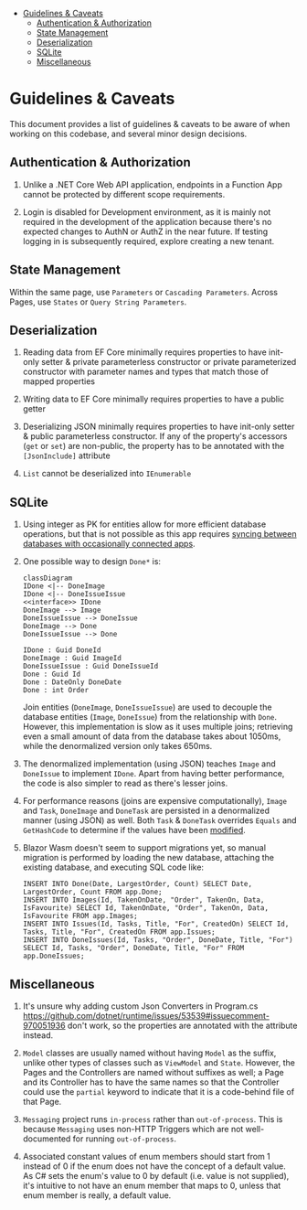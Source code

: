 - [Guidelines & Caveats](#guidelines--caveats)
  - [Authentication & Authorization](#authentication--authorization)
  - [State Management](#state-management)
  - [Deserialization](#deserialization)
  - [SQLite](#sqlite)
  - [Miscellaneous](#miscellaneous)

# Guidelines & Caveats

This document provides a list of guidelines & caveats to be aware of when working on this codebase, and several minor design decisions.

## Authentication & Authorization

1. Unlike a .NET Core Web API application, endpoints in a Function App cannot be protected by different scope requirements.

1. Login is disabled for Development environment, as it is mainly not required in the development of the application because there's no expected changes to AuthN or AuthZ in the near future. If testing logging in is subsequently required, explore creating a new tenant.

## State Management

Within the same page, use `Parameters` or `Cascading Parameters`. Across Pages, use `States` or `Query String Parameters`.

## Deserialization

1. Reading data from EF Core minimally requires properties to have init-only setter & private parameterless constructor or private parameterized constructor with parameter names and types that match those of mapped properties

1. Writing data to EF Core minimally requires properties to have a public getter

1. Deserializing JSON minimally requires properties to have init-only setter & public parameterless constructor. If any of the property's accessors (`get` or `set`) are non-public, the property has to be annotated with the `[JsonInclude]` attribute

1. `List` cannot be deserialized into `IEnumerable`

## SQLite

1. Using integer as PK for entities allow for more efficient database operations, but that is not possible as this app requires [syncing between databases with occasionally connected apps](https://stackoverflow.com/a/404057/8828382).

1. One possible way to design `Done*` is: 

    ```mermaid
    classDiagram
    IDone <|-- DoneImage
    IDone <|-- DoneIssueIssue
    <<interface>> IDone
    DoneImage --> Image
    DoneIssueIssue --> DoneIssue
    DoneImage --> Done
    DoneIssueIssue --> Done

    IDone : Guid DoneId
    DoneImage : Guid ImageId
    DoneIssueIssue : Guid DoneIssueId
    Done : Guid Id
    Done : DateOnly DoneDate
    Done : int Order
    ```

    Join entities (`DoneImage`, `DoneIssueIssue`) are used to decouple the database entities (`Image`, `DoneIssue`) from the relationship with `Done`. However, this implementation is slow as it uses multiple joins; retrieving even a small amount of data from the database takes about 1050ms, while the denormalized version only takes 650ms.

1. The denormalized implementation (using JSON) teaches `Image` and `DoneIssue` to implement `IDone`. Apart from having better performance, the code is also simpler to read as there's lesser joins.

1. For performance reasons (joins are expensive computationally), `Image` and `Task`, `DoneImage` and `DoneTask` are persisted in a denormalized manner (using JSON) as well. Both `Task` & `DoneTask` overrides `Equals` and `GetHashCode` to determine if the values have been [modified](https://github.com/Zhiyuan-Amos/couple-management/blob/master/Client/Data/AppDbContext.cs#L48-L51).

1. Blazor Wasm doesn't seem to support migrations yet, so manual migration is performed by loading the new database, attaching the existing database, and executing SQL code like:

    ```sqlite
    INSERT INTO Done(Date, LargestOrder, Count) SELECT Date, LargestOrder, Count FROM app.Done;
    INSERT INTO Images(Id, TakenOnDate, "Order", TakenOn, Data, IsFavourite) SELECT Id, TakenOnDate, "Order", TakenOn, Data, IsFavourite FROM app.Images;
    INSERT INTO Issues(Id, Tasks, Title, "For", CreatedOn) SELECT Id, Tasks, Title, "For", CreatedOn FROM app.Issues;
    INSERT INTO DoneIssues(Id, Tasks, "Order", DoneDate, Title, "For") SELECT Id, Tasks, "Order", DoneDate, Title, "For" FROM app.DoneIssues;
    ```

## Miscellaneous

1. It's unsure why adding custom Json Converters in Program.cs https://github.com/dotnet/runtime/issues/53539#issuecomment-970051936 don't work, so the properties are annotated with the attribute instead.

1. `Model` classes are usually named without having `Model` as the suffix, unlike other types of classes such as `ViewModel` and `State`. However, the Pages and the Controllers are named without suffixes as well; a Page and its Controller has to have the same names so that the Controller could use the `partial` keyword to indicate that it is a code-behind file of that Page.

1. `Messaging` project runs `in-process` rather than `out-of-process`. This is because `Messaging` uses non-HTTP Triggers which are not well-documented for running `out-of-process`.

1. Associated constant values of enum members should start from 1 instead of 0 if the enum does not have the concept of a default value. As C# sets the enum's value to 0 by default (i.e. value is not supplied), it's intuitive to not have an enum member that maps to 0, unless that enum member is really, a default value. 
